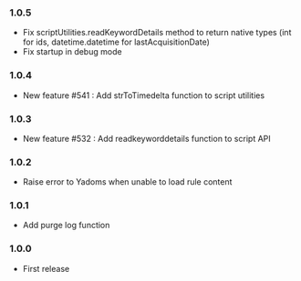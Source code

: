 ### 1.0.5
* Fix scriptUtilities.readKeywordDetails method to return native types (int for ids, datetime.datetime for lastAcquisitionDate)
* Fix startup in debug mode

### 1.0.4
* New feature #541 : Add strToTimedelta function to script utilities

### 1.0.3
* New feature #532 : Add readkeyworddetails function to script API

### 1.0.2
* Raise error to Yadoms when unable to load rule content

### 1.0.1
* Add purge log function

### 1.0.0
* First release
